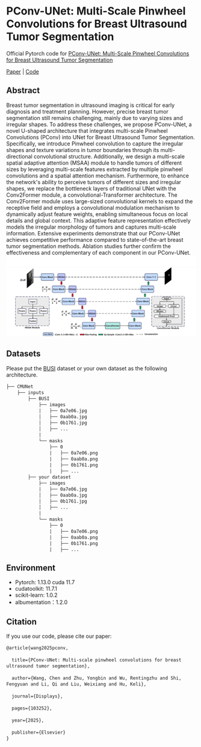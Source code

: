 # PConv-UNet: Multi-Scale Pinwheel Convolutions for Breast Ultrasound Tumor Segmentation

Official Pytorch code for [PConv-UNet: Multi-Scale Pinwheel Convolutions for Breast
Ultrasound Tumor Segmentation]()

[Paper](https://www.sciencedirect.com/science/article/pii/S0141938225002896) | [Code](https://github.com/Scott0534/PConv-UNet)

[//]: # (**News** 🥰:)

[//]: # (- <font color="#dd0000" size="4">**CMU-Net advanced version can be found in [CMUNeXt]&#40;https://github.com/FengheTan9/CMUNeXt&#41;**</font> 🥰)

[//]: # (- <font color="#dd0000" size="4">**New benchmarks are available for fair comparison 😎: [url]&#40;https://github.com/FengheTan9/Medical-Image-Segmentation-Benchmarks&#41;**</font> 😘)

[//]: # ()



## Abstract
Breast tumor segmentation in ultrasound imaging is critical for early diagnosis and treatment planning. However, precise breast tumor segmentation still remains challenging, mainly due to varying sizes and irregular shapes. To address these challenges, we propose PConv-UNet, a novel U-shaped architecture that integrates multi-scale Pinwheel Convolutions (PConv) into UNet for Breast Ultrasound Tumor Segmentation. Specifically, we introduce Pinwheel convolution to capture the irregular shapes and texture variations in tumor boundaries through its multi-directional convolutional structure. Additionally, we design a multi-scale spatial adaptive attention (MSAA) module to handle tumors of different sizes by leveraging multi-scale features extracted by multiple pinwheel convolutions and a spatial attention mechanism. Furthermore, to enhance the network's ability to perceive tumors of different sizes and irregular shapes, we replace the bottleneck layers of traditional UNet with the Conv2Former module, a convolutional-Transformer architecture. The Conv2Former module uses large-sized convolutional kernels to expand the receptive field and employs a convolutional modulation mechanism to dynamically adjust feature weights, enabling simultaneous focus on local details and global context. This adaptive feature representation effectively models the irregular morphology of tumors and captures multi-scale information.
Extensive experiments demonstrate that our PConv-UNet achieves competitive performance compared to state-of-the-art breast tumor segmentation methods.  Ablation studies further confirm the effectiveness and complementary of each component in our PConv-UNet.
![CMUnet](img.png)

[//]: # (![msag]&#40;imgs/msag.png&#41;)

## Datasets

Please put the [BUSI](https://www.kaggle.com/aryashah2k/breast-ultrasound-images-dataset) dataset or your own dataset as the following architecture. 
```
├── CMUNet
    ├── inputs
        ├── BUSI
            ├── images
            |   ├── 0a7e06.jpg
            │   ├── 0aab0a.jpg
            │   ├── 0b1761.jpg
            │   ├── ...
            |
            └── masks
                ├── 0
                |   ├── 0a7e06.png
                |   ├── 0aab0a.png
                |   ├── 0b1761.png
                |   ├── ...
        ├── your dataset
            ├── images
            |   ├── 0a7e06.jpg
            │   ├── 0aab0a.jpg
            │   ├── 0b1761.jpg
            │   ├── ...
            |
            └── masks
                ├── 0
                |   ├── 0a7e06.png
                |   ├── 0aab0a.png
                |   ├── 0b1761.png
                |   ├── ...
```
## Environment

- Pytorch: 1.13.0 cuda 11.7
- cudatoolkit: 11.7.1
- scikit-learn: 1.0.2
- albumentation：1.2.0

[//]: # (## Training and Validation)

[//]: # (```)

[//]: # (python main.py --dataset BUSI --name CMUnet --img_ext .png --mask_ext .png --lr 0.0001 --epochs 300 --input_w 256 --input_h 256 --b 8)

[//]: # (```)

[//]: # ()
[//]: # (## Acknowledgements:)

[//]: # ()
[//]: # (This code-base uses helper functions from [UNeXt]&#40;https://github.com/jeya-maria-jose/UNeXt-pytorch&#41;.)

[//]: # ()
## Citation


If you use our code, please cite our paper:
```
@article{wang2025pconv,

  title={PConv-UNet: Multi-scale pinwheel convolutions for breast ultrasound tumor segmentation},

  author={Wang, Chen and Zhu, Yongbin and Wu, Rentingzhu and Shi, Fengyuan and Li, Qi and Liu, Weixiang and Hu, Keli},

  journal={Displays},

  pages={103252},

  year={2025},

  publisher={Elsevier}
}
```



